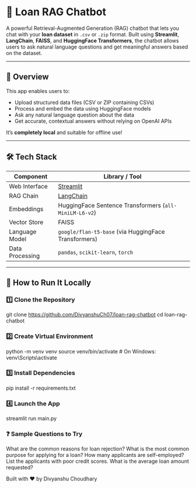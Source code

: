 # 🤖 Loan RAG Chatbot

A powerful Retrieval-Augmented Generation (RAG) chatbot that lets you chat with your **loan dataset** in `.csv` or `.zip` format. Built using **Streamlit**, **LangChain**, **FAISS**, and **HuggingFace Transformers**, the chatbot allows users to ask natural language questions and get meaningful answers based on the dataset.

---

## 🧠 Overview

This app enables users to:
- Upload structured data files (CSV or ZIP containing CSVs)
- Process and embed the data using HuggingFace models
- Ask any natural language question about the data
- Get accurate, contextual answers without relying on OpenAI APIs

It’s **completely local** and suitable for offline use!

---

## 🛠️ Tech Stack

| Component         | Library / Tool              |
|------------------|-----------------------------|
| Web Interface     | [Streamlit](https://streamlit.io)       |
| RAG Chain         | [LangChain](https://www.langchain.com) |
| Embeddings        | HuggingFace Sentence Transformers (`all-MiniLM-L6-v2`) |
| Vector Store      | FAISS                       |
| Language Model    | `google/flan-t5-base` (via HuggingFace Transformers) |
| Data Processing   | `pandas`, `scikit-learn`, `torch`        |

---

## 🚀 How to Run It Locally

### 1️⃣ Clone the Repository
git clone https://github.com/DivyanshuCh07/loan-rag-chatbot
cd loan-rag-chatbot

### 2️⃣ Create Virtual Environment
python -m venv venv
source venv/bin/activate        # On Windows: venv\Scripts\activate

### 3️⃣ Install Dependencies
pip install -r requirements.txt

### 4️⃣ Launch the App
streamlit run main.py

### ❓ Sample Questions to Try
What are the common reasons for loan rejection?
What is the most common purpose for applying for a loan?
How many applicants are self-employed?
List the applicants with poor credit scores.
What is the average loan amount requested?

Built with ❤️ by Divyanshu Choudhary
